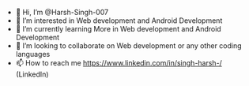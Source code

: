 - 👋 Hi, I’m @Harsh-Singh-007
- 👀 I’m interested in Web development and Android Development
- 🌱 I’m currently learning More in Web development and Android Development
- 💞️ I’m looking to collaborate on Web development or any other coding languages
- 📫 How to reach me https://www.linkedin.com/in/singh-harsh-/ (LinkedIn)

<!---
Harsh-Singh-007/Harsh-Singh-007 is a ✨ special ✨ repository because its `README.md` (this file) appears on your GitHub profile.
You can click the Preview link to take a look at your changes.
--->
